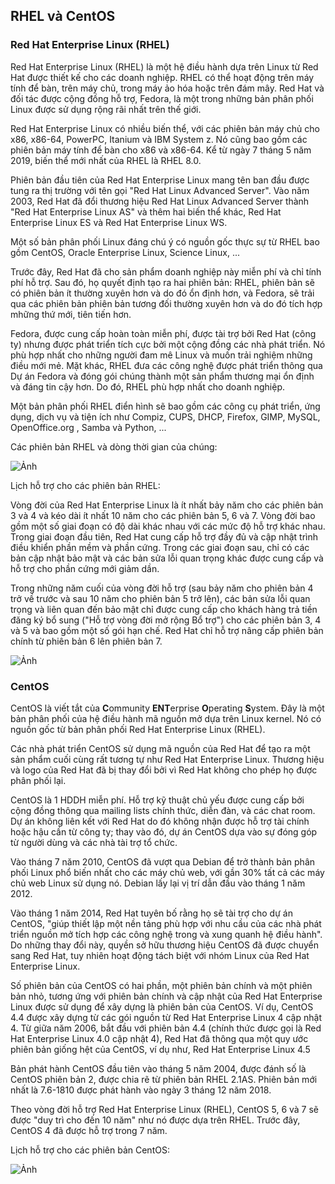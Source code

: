 ## RHEL và CentOS

### Red Hat Enterprise Linux (RHEL)

Red Hat Enterprise Linux (RHEL) là một hệ điều hành dựa trên Linux từ Red Hat được thiết kế cho các doanh nghiệp. RHEL có thể hoạt động trên máy tính để bàn, trên máy chủ, trong máy ảo hóa hoặc trên đám mây. Red Hat và đối tác được cộng đồng hỗ trợ, Fedora, là một trong những bản phân phối Linux được sử dụng rộng rãi nhất trên thế giới.

Red Hat Enterprise Linux có nhiều biến thể, với các phiên bản máy chủ cho x86, x86-64, PowerPC, Itanium và IBM System z. Nó cũng bao gồm các phiên bản máy tính để bàn cho x86 và x86-64. Kể từ ngày 7 tháng 5 năm 2019, biến thể mới nhất của RHEL là RHEL 8.0.

Phiên bản đầu tiên của Red Hat Enterprise Linux mang tên ban đầu được tung ra thị trường với tên gọi "Red Hat Linux Advanced Server". Vào năm 2003, Red Hat đã đổi thương hiệu Red Hat Linux Advanced Server thành "Red Hat Enterprise Linux AS" và thêm hai biến thể khác, Red Hat Enterprise Linux ES và Red Hat Enterprise Linux WS.

Một số bản phân phối Linux đáng chú ý có nguồn gốc thực sự từ RHEL bao gồm CentOS, Oracle Enterprise Linux, Science Linux, ...

Trước đây, Red Hat đã cho sản phẩm doanh nghiệp này miễn phí và chỉ tính phí hỗ trợ. Sau đó, họ quyết định tạo ra hai phiên bản: RHEL, phiên bản sẽ có phiên bản ít thường xuyên hơn và do đó ổn định hơn, và Fedora, sẽ trải qua các phiên bản phiên bản tương đối thường xuyên hơn và do đó tích hợp mhững thứ mới, tiên tiến hơn.

Fedora, được cung cấp hoàn toàn miễn phí, được tài trợ bởi Red Hat (công ty) nhưng được phát triển tích cực bởi một cộng đồng các nhà phát triển. Nó phù hợp nhất cho những người đam mê Linux và muốn trải nghiệm những điều mới mẻ. Mặt khác, RHEL đưa các công nghệ được phát triển thông qua Dự án Fedora và đóng gói chúng thành một sản phẩm thương mại ổn định và đáng tin cậy hơn. Do đó, RHEL phù hợp nhất cho doanh nghiệp.

Một bản phân phối RHEL điển hình sẽ bao gồm các công cụ phát triển, ứng dụng, dịch vụ và tiện ích như Compiz, CUPS, DHCP, Firefox, GIMP, MySQL, OpenOffice.org , Samba và Python, ...

Các phiên bản RHEL và dòng thời gian của chúng:

![Ảnh](https://i.imgur.com/Ncv1Oj6.png)

Lịch hỗ trợ cho các phiên bản RHEL:

Vòng đời của Red Hat Enterprise Linux là ít nhất bảy năm cho các phiên bản 3 và 4 và kéo dài ít nhất 10 năm cho các phiên bản 5, 6 và 7. Vòng đời bao gồm một số giai đoạn có độ dài khác nhau với các mức độ hỗ trợ khác nhau. Trong giai đoạn đầu tiên, Red Hat cung cấp hỗ trợ đầy đủ và cập nhật trình điều khiển phần mềm và phần cứng. Trong các giai đoạn sau, chỉ có các bản cập nhật bảo mật và các bản sửa lỗi quan trọng khác được cung cấp và hỗ trợ cho phần cứng mới giảm dần.

Trong những năm cuối của vòng đời hỗ trợ (sau bảy năm cho phiên bản 4 trở về trước và sau 10 năm cho phiên bản 5 trở lên), các bản sửa lỗi quan trọng và liên quan đến bảo mật chỉ được cung cấp cho khách hàng trả tiền đăng ký bổ sung ("Hỗ trợ vòng đời mở rộng Bổ trợ") cho các phiên bản 3, 4 và 5 và bao gồm một số gói hạn chế. Red Hat chỉ hỗ trợ nâng cấp phiên bản chính từ phiên bản 6 lên phiên bản 7.

![Ảnh](https://i.imgur.com/M3kGxM4.png)

### CentOS

CentOS là viết tắt của **C**ommunity **ENT**erprise **O**perating **S**ystem. Đây là  một bản phân phối của hệ điều hành mã nguồn mở dựa trên Linux kernel. Nó có nguồn gốc từ bản phân phối Red Hat Enterprise Linux (RHEL).

Các nhà phát triển CentOS sử dụng mã nguồn của Red Hat để tạo ra một sản phẩm cuối cùng rất tương tự như Red Hat Enterprise Linux. Thương hiệu và logo của Red Hat đã bị thay đổi bởi vì Red Hat không cho phép họ được phân phối lại.

CentOS là 1 HDDH miễn phí. Hỗ trợ kỹ thuật chủ yếu được cung cấp bởi cộng đồng thông qua mailing lists chính thức, diễn đàn, và các chat room. Dự án không liên kết với Red Hat do đó không nhận được hỗ trợ tài chính hoặc hậu cần từ công ty; thay vào đó, dự án CentOS dựa vào sự đóng góp từ người dùng và các nhà tài trợ tổ chức.

Vào tháng 7 năm 2010, CentOS đã vượt qua Debian để trở thành bản phân phối Linux phổ biến nhất cho các máy chủ web, với gần 30% tất cả các máy chủ web Linux sử dụng nó. Debian lấy lại vị trí dẫn đầu vào tháng 1 năm 2012.

Vào tháng 1 năm 2014, Red Hat tuyên bố rằng họ sẽ tài trợ cho dự án CentOS, "giúp thiết lập một nền tảng phù hợp với nhu cầu của các nhà phát triển nguồn mở tích hợp các công nghệ trong và xung quanh hệ điều hành". Do những thay đổi này, quyền sở hữu thương hiệu CentOS đã được chuyển sang Red Hat, tuy nhiên hoạt động tách biệt với nhóm Linux của Red Hat Enterprise Linux.

Số phiên bản của CentOS có hai phần, một phiên bản chính và một phiên bản nhỏ, tương ứng với phiên bản chính và cập nhật của Red Hat Enterprise Linux được sử dụng để xây dựng là phiên bản của CentOS. Ví dụ, CentOS 4.4 được xây dựng từ các gói nguồn từ Red Hat Enterprise Linux 4 cập nhật 4. Từ giữa năm 2006, bắt đầu với phiên bản 4.4 (chính thức được gọi là Red Hat Enterprise Linux 4.0 cập nhật 4), Red Hat đã thông qua một quy ước phiên bản giống hệt của CentOS, ví dụ như, Red Hat Enterprise Linux 4.5

Bản phát hành CentOS đầu tiên vào tháng 5 năm 2004, được đánh số là CentOS phiên bản 2, được chia rẽ từ phiên bản RHEL 2.1AS. Phiên bản mới nhất là 7.6-1810 được phát hành vào ngày 3 tháng 12 năm 2018.

Theo vòng đời hỗ trợ Red Hat Enterprise Linux (RHEL), CentOS 5, 6 và 7 sẽ được "duy trì cho đến 10 năm" như nó được dựa trên RHEL. Trước đây, CentOS 4 đã được hỗ trợ trong 7 năm.

Lịch hỗ trợ cho các phiên bản CentOS:

![Ảnh](https://i.imgur.com/thabLXV.png)